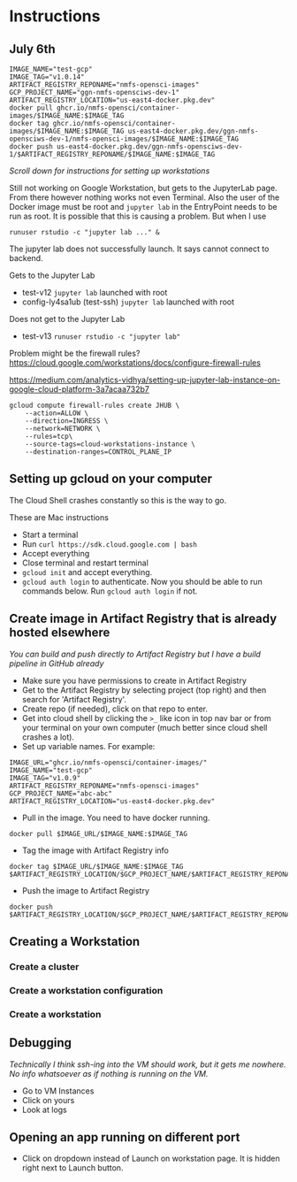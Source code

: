 # Instructions

## July 6th

```
IMAGE_NAME="test-gcp"
IMAGE_TAG="v1.0.14"
ARTIFACT_REGISTRY_REPONAME="nmfs-opensci-images"
GCP_PROJECT_NAME="ggn-nmfs-opensciws-dev-1"
ARTIFACT_REGISTRY_LOCATION="us-east4-docker.pkg.dev"
docker pull ghcr.io/nmfs-opensci/container-images/$IMAGE_NAME:$IMAGE_TAG
docker tag ghcr.io/nmfs-opensci/container-images/$IMAGE_NAME:$IMAGE_TAG us-east4-docker.pkg.dev/ggn-nmfs-opensciws-dev-1/nmfs-opensci-images/$IMAGE_NAME:$IMAGE_TAG
docker push us-east4-docker.pkg.dev/ggn-nmfs-opensciws-dev-1/$ARTIFACT_REGISTRY_REPONAME/$IMAGE_NAME:$IMAGE_TAG
```

*Scroll down for instructions for setting up workstations*

Still not working on Google Workstation, but gets to the JupyterLab page. From there however nothing works not even Terminal.  Also the user of the Docker image must be root and `jupyter lab` in the EntryPoint needs to be run as root. It is possible that this is causing a problem. But when I use 
```
runuser rstudio -c "jupyter lab ..." &
```
The jupyter lab does not successfully launch. It says cannot connect to backend.

Gets to the Jupyter Lab

* test-v12 `jupyter lab` launched with root
* config-ly4sa1ub (test-ssh)  `jupyter lab` launched with root

Does not get to the Jupyter Lab

* test-v13 `runuser rstudio -c "jupyter lab"`

Problem might be the firewall rules? https://cloud.google.com/workstations/docs/configure-firewall-rules

https://medium.com/analytics-vidhya/setting-up-jupyter-lab-instance-on-google-cloud-platform-3a7acaa732b7
```
gcloud compute firewall-rules create JHUB \
    --action=ALLOW \
    --direction=INGRESS \
    --network=NETWORK \
    --rules=tcp\
    --source-tags=cloud-workstations-instance \
    --destination-ranges=CONTROL_PLANE_IP
```

## Setting up gcloud on your computer

The Cloud Shell crashes constantly so this is the way to go.

These are Mac instructions

* Start a terminal
* Run `curl https://sdk.cloud.google.com | bash`
* Accept everything
* Close terminal and restart terminal
* `gcloud init` and accept everything.
* `gcloud auth login` to authenticate. Now you should be able to run commands below. Run `gcloud auth login` if not.

## Create image in Artifact Registry that is already hosted elsewhere

*You can build and push directly to Artifact Registry but I have a build pipeline in GitHub already*

* Make sure you have permissions to create in Artifact Registry
* Get to the Artifact Registry by selecting project (top right) and then search for 'Artifact Registry'.
* Create repo (if needed), click on that repo to enter.
* Get into cloud shell by clicking the `>_` like icon in top nav bar or from your terminal on your own computer (much better since cloud shell crashes a lot).
* Set up variable names. For example:
```
IMAGE_URL="ghcr.io/nmfs-opensci/container-images/"
IMAGE_NAME="test-gcp"
IMAGE_TAG="v1.0.9"
ARTIFACT_REGISTRY_REPONAME="nmfs-opensci-images"
GCP_PROJECT_NAME="abc-abc"
ARTIFACT_REGISTRY_LOCATION="us-east4-docker.pkg.dev"
```
* Pull in the image. You need to have docker running.
```
docker pull $IMAGE_URL/$IMAGE_NAME:$IMAGE_TAG
```
* Tag the image with Artifact Registry info
```
docker tag $IMAGE_URL/$IMAGE_NAME:$IMAGE_TAG $ARTIFACT_REGISTRY_LOCATION/$GCP_PROJECT_NAME/$ARTIFACT_REGISTRY_REPONAME/$IMAGE_NAME:$IMAGE_TAG
```
* Push the image to Artifact Registry
```
docker push $ARTIFACT_REGISTRY_LOCATION/$GCP_PROJECT_NAME/$ARTIFACT_REGISTRY_REPONAME/$IMAGE_NAME:$IMAGE_TAG
```

## Creating a Workstation

### Create a cluster

### Create a workstation configuration

### Create a workstation

## Debugging

*Technically I think ssh-ing into the VM should work, but it gets me nowhere. No info whatsoever as if nothing is running on the VM.*

* Go to VM Instances
* Click on yours
* Look at logs

## Opening an app running on different port

* Click on dropdown instead of Launch on workstation page. It is hidden right next to Launch button.


